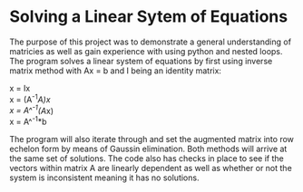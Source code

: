 # Solving a Linear Sytem of Equations

The purpose of this project was to demonstrate a general understanding of matricies as well as gain experience with using python and nested loops. The program solves a linear system of equations by first using inverse matrix method with Ax = b and I being an identity matrix:  

x = Ix                    </br>
x = (A<sup>-1</sup>*A)*x  </br>
x = A^<sup>-1</sup>*(A*x) </br> 
x = A^<sup>-1</sup>*b     </br>

The program will also iterate through and set the augmented matrix into row echelon form by means of Gaussin elimination. Both methods will arrive at the same set of solutions. The code also has checks in place to see if the vectors within matrix A are linearly dependent as well as whether or not the system is inconsistent meaning it has no solutions. 
